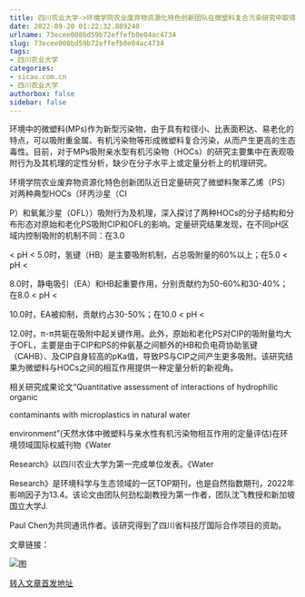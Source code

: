 ```yaml
---
title: 四川农业大学->环境学院农业废弃物资源化特色创新团队在微塑料复合污染研究中取得新进展 | sicau.com.cn
date: 2022-09-20 01:22:32.889240
urlname: 73ecee008bd59b72effefb0e04ac4734
slug: 73ecee008bd59b72effefb0e04ac4734
tags: 
- 四川农业大学
categories:
- sicau.com.cn
- 四川农业大学
authorbox: false
sidebar: false
---
```

环境中的微塑料(MPs)作为新型污染物，由于具有粒径小、比表面积达、易老化的特点，可以吸附重金属、有机污染物等形成微塑料复合污染，从而产生更高的生态毒性。目前，对于MPs吸附亲水型有机污染物（HOCs）的研究主要集中在表观吸附行为及其机理的定性分析，缺少在分子水平上或定量分析上的机理研究。

环境学院农业废弃物资源化特色创新团队近日定量研究了微塑料聚苯乙烯（PS）对两种典型HOCs（环丙沙星（CI
<!--more-->
P）和氧氟沙星（OFL））吸附行为及机理，深入探讨了两种HOCs的分子结构和分布形态对原始和老化PS吸附CIP和OFL的影响。定量研究结果发现，在不同pH区域内控制吸附的机制不同：在3.0

< pH < 5.0时，氢键（HB）是主要吸附机制，占总吸附量的60%以上；在5.0 < pH <

8.0时，静电吸引（EA）和HB起重要作用，分别贡献约为50-60%和30-40%；在8.0 < pH <

10.0时，EA被抑制，贡献约占30-50%；在10.0 < pH <

12.0时，π-π共轭在吸附中起关键作用。此外，原始和老化PS对CIP的吸附量均大于OFL，主要是由于CIP和PS的仲氨基之间额外的HB和负电荷协助氢键（CAHB）、及CIP自身较高的pKa值，导致PS与CIP之间产生更多吸附。该研究结果为微塑料与HOCs之间的相互作用提供一种定量分析的新视角。

相关研究成果论文“Quantitative assessment of interactions of hydrophilic organic

contaminants with microplastics in natural water

environment”(天然水体中微塑料与亲水性有机污染物相互作用的定量评估)在环境领域国际权威刊物《Water

Research》以四川农业大学为第一完成单位发表。《Water

Research》是环境科学与生态领域的一区TOP期刊，也是自然指数期刊，2022年影响因子为13.4。该论文由团队何劲松副教授为第一作者，团队沈飞教授和新加坡国立大学J.

Paul Chen为共同通讯作者。该研究得到了四川省科技厅国际合作项目的资助。

文章链接：

![图](https://news.sicau.edu.cn/__local/E/5E/64/DB725944F092129CBC447EA214D_1C1ADD3C_3AAB1.jpg)

[转入文章首发地址](https://news.sicau.edu.cn/info/1078/69589.htm)
